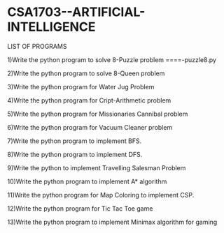 # CSA1703--ARTIFICIAL-INTELLIGENCE

LIST OF PROGRAMS

1)Write the python program to solve 8-Puzzle problem     ====-puzzle8.py


2)Write the python program to solve 8-Queen problem


3)Write the python program for Water Jug Problem 


4)Write the python program for Cript-Arithmetic problem


5)Write the python program for Missionaries Cannibal problem


6)Write the python program for Vacuum Cleaner problem


7)Write the python program to implement BFS.


8)Write the python program to implement DFS.


9)Write the python to implement Travelling Salesman Problem


10)Write the python program to implement A* algorithm


11)Write the python program for Map Coloring to implement CSP.


12)Write the python program for Tic Tac Toe game


13)Write the python program to implement Minimax algorithm for gaming

